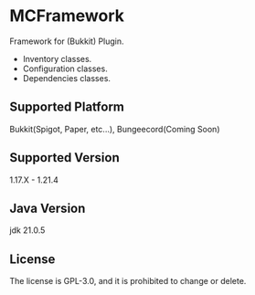 # MCFramework
Framework for (Bukkit) Plugin.
- Inventory classes.
- Configuration classes.
- Dependencies classes.

## Supported Platform
Bukkit(Spigot, Paper, etc...), Bungeecord(Coming Soon)

## Supported Version
1.17.X - 1.21.4

## Java Version
jdk 21.0.5

## License
The license is GPL-3.0, and it is prohibited to change or delete.